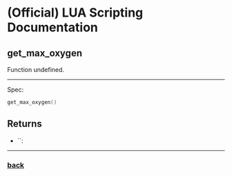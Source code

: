 
# (Official) LUA Scripting Documentation

## get_max_oxygen

Function undefined.

___

Spec:

```lua
get_max_oxygen()
```

## Returns

- ``: 

___

### [back](../getters)
